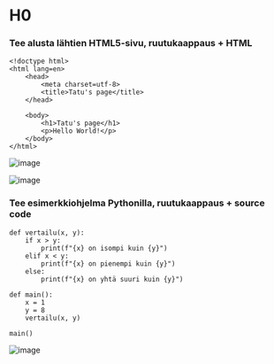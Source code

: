 # H0

### Tee alusta lähtien HTML5-sivu, ruutukaappaus + HTML

	<!doctype html>
	<html lang=en>
		<head>
			<meta charset=utf-8>
			<title>Tatu's page</title>
		</head>
		
		<body>
			<h1>Tatu's page</h1>
			<p>Hello World!</p>
		</body>
	</html>
  
  ![image](https://github.com/aavetatu/DjangoWebDeVCourse/assets/52470440/4653b45a-4aa4-41b1-9ac5-b1bc2475c2d1)
  
  ![image](https://github.com/aavetatu/DjangoWebDeVCourse/assets/52470440/e9df4806-09b8-430e-beae-1e8bc7ec599b)

### Tee esimerkkiohjelma Pythonilla, ruutukaappaus + source code

	def vertailu(x, y):
	    if x > y: 
	        print(f"{x} on isompi kuin {y}")
	    elif x < y: 
	        print(f"{x} on pienempi kuin {y}")
	    else:
	        print(f"{x} on yhtä suuri kuin {y}")
	
	def main():
	    x = 1
	    y = 8
	    vertailu(x, y)
	
	main()
	
![image](https://github.com/aavetatu/DjangoWebDeVCourse/assets/52470440/042da74e-3457-4027-823e-ca0903b82930)

